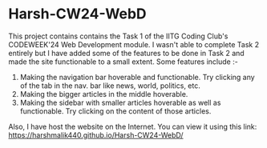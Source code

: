 # Harsh-CW24-WebD
This project contains contains the Task 1 of the IITG Coding Club's CODEWEEK'24 Web Development module.
I wasn't able to complete Task 2 entirely but I have added some of the features to be done in Task 2 and made the site functionable to a small extent. Some features include :-
1. Making the navigation bar hoverable and functionable. Try clicking any of the tab in the nav. bar like news, world, politics, etc.
2. Making the bigger articles in the middle hoverable.
3. Making the sidebar with smaller articles hoverable as well as functionable. Try clicking on the content of those articles.

Also, I have host the website on the Internet. You can view it using this link: https://harshmalik440.github.io/Harsh-CW24-WebD/

